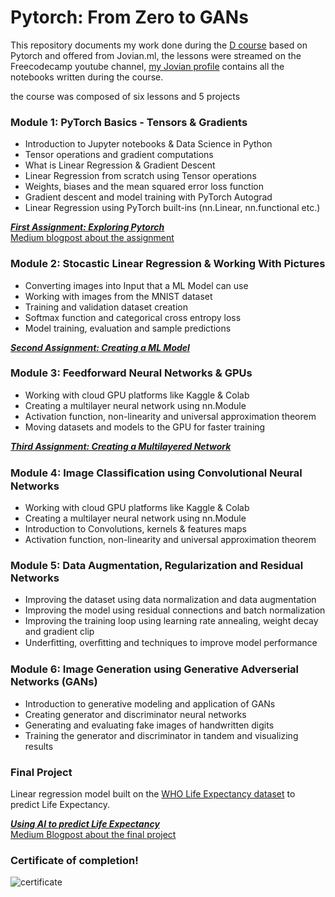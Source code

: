 # Pytorch: From Zero to GANs
This repository documents my work done during the [D course]() based on Pytorch and offered from Jovian.ml, the lessons were streamed on the Freecodecamp youtube channel, [my Jovian profile](https://jovian.ml/federico-abss) contains all the notebooks written during the course.

the course was composed of six lessons and 5 projects

### Module 1: PyTorch Basics - Tensors & Gradients 
* Introduction to Jupyter notebooks & Data Science in Python 
* Tensor operations and gradient computations 
* What is Linear Regression & Gradient Descent
* Linear Regression from scratch using Tensor operations 
* Weights, biases and the mean squared error loss function 
* Gradient descent and model training with PyTorch Autograd 
* Linear Regression using PyTorch built-ins (nn.Linear, nn.functional etc.) 

[***First Assignment: Exploring Pytorch***](https://jovian.ml/federico-abss/01-tensor-operations)  
[Medium blogpost about the assignment](https://medium.com/@federicomannucci_31459/exploring-pytorch-in-5-functions-39eb96cc0180)

### Module 2: Stocastic Linear Regression & Working With Pictures
* Converting images into Input that a ML Model can use
* Working with images from the MNIST dataset 
* Training and validation dataset creation 
* Softmax function and categorical cross entropy loss 
* Model training, evaluation and sample predictions 

[***Second Assignment: Creating a ML Model***](https://jovian.ml/federico-abss/02-insurance-linear-regression)  

### Module 3: Feedforward Neural Networks & GPUs
* Working with cloud GPU platforms like Kaggle & Colab 
* Creating a multilayer neural network using nn.Module 
* Activation function, non-linearity and universal approximation theorem 
* Moving datasets and models to the GPU for faster training 

[***Third Assignment: Creating a Multilayered Network***](https://jovian.ml/federico-abss/03-cifar10-feedforward/v/17)  

### Module 4: Image Classiﬁcation using Convolutional Neural Networks 
* Working with cloud GPU platforms like Kaggle & Colab 
* Creating a multilayer neural network using nn.Module 
* Introduction to Convolutions, kernels & features maps 
* Activation function, non-linearity and universal approximation theorem 

### Module 5: Data Augmentation, Regularization and Residual Networks 
* Improving the dataset using data normalization and data augmentation 
* Improving the model using residual connections and batch normalization 
* Improving the training loop using learning rate annealing, weight decay and gradient clip 
* Underﬁtting, overﬁtting and techniques to improve model performance 

### Module 6: Image Generation using Generative Adverserial Networks (GANs) 
* Introduction to generative modeling and application of GANs 
* Creating generator and discriminator neural networks  
* Generating and evaluating fake images of handwritten digits 
* Training the generator and discriminator in tandem and visualizing results 

### Final Project
Linear regression model built on the [WHO Life Expectancy dataset](https://www.kaggle.com/kumarajarshi/life-expectancy-who) to predict Life Expectancy.  

[***Using AI to predict Life Expectancy***](https://jovian.ml/federico-abss/life-expectancy-linear)  
[Medium Blogpost about the final project](https://medium.com/@federicomannucci_31459/how-long-can-you-expect-to-live-computers-can-answer-eaa9667451ff)

### Certificate of completion!
![certificate](/images/Pytorch%20Certificate-1.png)
